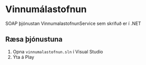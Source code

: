 # Vinnumálastofnun 
SOAP þjónustan VinnumalastofnunService sem skrifuð er í .NET

## Ræsa þjónustuna
 1. Opna `vinnumalastofnun.sln` í Visual Studio
 2. Ýta á Play